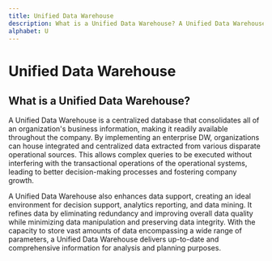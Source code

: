 ```yaml
---
title: Unified Data Warehouse
description: What is a Unified Data Warehouse? A Unified Data Warehouse is a centralized database that consolidates all of an organization's business information, making it readily available throughout the company.
alphabet: U
---
```


# Unified Data Warehouse

## What is a Unified Data Warehouse?

A Unified Data Warehouse is a centralized database that consolidates all of an organization's business information, making it readily available throughout the company. By implementing an enterprise DW, organizations can house integrated and centralized data extracted from various disparate operational sources. This allows complex queries to be executed without interfering with the transactional operations of the operational systems, leading to better decision-making processes and fostering company growth.

A Unified Data Warehouse also enhances data support, creating an ideal environment for decision support, analytics reporting, and data mining. It refines data by eliminating redundancy and improving overall data quality while minimizing data manipulation and preserving data integrity. With the capacity to store vast amounts of data encompassing a wide range of parameters, a Unified Data Warehouse delivers up-to-date and comprehensive information for analysis and planning purposes.
